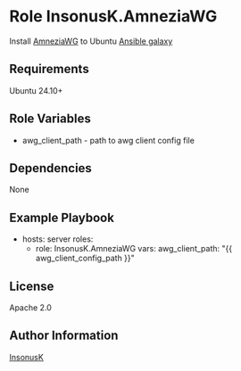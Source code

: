 Role InsonusK.AmneziaWG
=========

Install [AmneziaWG](https://amnezia.org/) to Ubuntu
[Ansible galaxy](https://galaxy.ansible.com/ui/standalone/roles/InsonusK/AmneziaWG/install/)

Requirements
------------

Ubuntu 24.10+

Role Variables
--------------

- awg_client_path - path to awg client config file

Dependencies
------------

None

Example Playbook
----------------

- hosts: server
  roles:
  - role: InsonusK.AmneziaWG
    vars:
      awg_client_path: "{{ awg_client_config_path }}"

License
-------

Apache 2.0

Author Information
------------------

[InsonusK](https://github.com/InsonusK)
